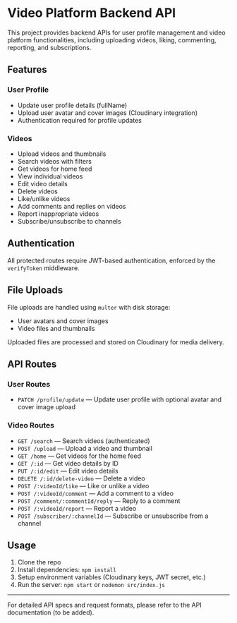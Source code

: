 # Video Platform Backend API

This project provides backend APIs for user profile management and video platform functionalities, including uploading videos, liking, commenting, reporting, and subscriptions.

## Features

### User Profile

- Update user profile details (fullName)
- Upload user avatar and cover images (Cloudinary integration)
- Authentication required for profile updates

### Videos

- Upload videos and thumbnails
- Search videos with filters
- Get videos for home feed
- View individual videos
- Edit video details
- Delete videos
- Like/unlike videos
- Add comments and replies on videos
- Report inappropriate videos
- Subscribe/unsubscribe to channels

## Authentication

All protected routes require JWT-based authentication, enforced by the `verifyToken` middleware.

## File Uploads

File uploads are handled using `multer` with disk storage:

- User avatars and cover images
- Video files and thumbnails

Uploaded files are processed and stored on Cloudinary for media delivery.

## API Routes

### User Routes

- `PATCH /profile/update` — Update user profile with optional avatar and cover image upload

### Video Routes

- `GET /search` — Search videos (authenticated)
- `POST /upload` — Upload a video and thumbnail
- `GET /home` — Get videos for the home feed
- `GET /:id` — Get video details by ID
- `PUT /:id/edit` — Edit video details
- `DELETE /:id/delete-video` — Delete a video
- `POST /:videoId/like` — Like or unlike a video
- `POST /:videoId/comment` — Add a comment to a video
- `POST /comment/:commentId/reply` — Reply to a comment
- `POST /:videoId/report` — Report a video
- `POST /subscriber/:channelId` — Subscribe or unsubscribe from a channel

## Usage

1. Clone the repo
2. Install dependencies: `npm install`
3. Setup environment variables (Cloudinary keys, JWT secret, etc.)
4. Run the server: `npm start` or `nodemon src/index.js`

---

For detailed API specs and request formats, please refer to the API documentation (to be added).
